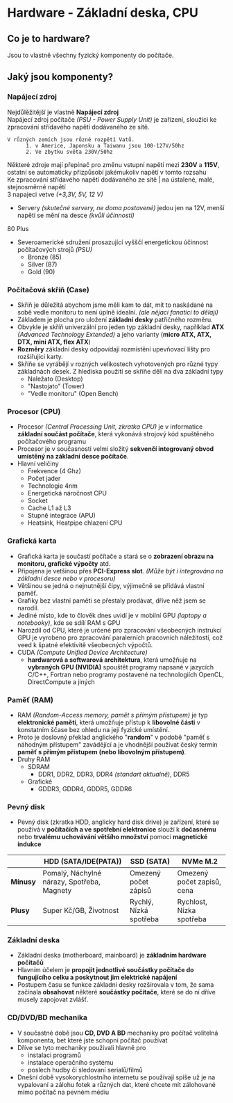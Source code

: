 # Hardware - Základní deska, CPU

## Co je to hardware?
Jsou to vlastně všechny fyzický komponenty do počítače.
## Jaký jsou komponenty?
### Napájecí zdroj
  Nejdůlěžitější je vlastně **Napájecí zdroj**\
  Napájecí zdroj počítače *(PSU - Power Supply Unit)* je zařízení, sloužíci ke zpracování střídavého napětí dodávaného ze sítě.

    V různých zemích jsou různé rozpětí Vatů.
          1. v Americe, Japonsku a Taiwanu jsou 100-127V/50hz
          2. Ve zbytku světa 230V/50hz
Některé zdroje mají přepínač pro změnu vstupní napětí mezi **230V** a **115V**, ostatní se automaticky přizpůsobí jakémukoliv napětí v tomto rozsahu\
Ke zpracování střídavého napětí dodávaného ze sítě | na ústalené, malé, stejnosměrné napětí\
3 napajeci vetve *(+3,3V, 5V, 12 V)*   
  - Servery *(skutečné servery, ne doma postavené)* jedou jen na 12V, menší napětí se mění na desce *(kvůli účinnosti)*

80 Plus
  - Severoamerické sdružení prosazující vyšščí energetickou účinnost počítačových strojů *(PSU)*
      * Bronze (85)
      * Silver (87)
      * Gold (90)

### Počítačová skříň (Case)
- Skříň je důležitá abychom jsme měli kam to dát, mít to naskádané na sobě vedle monitoru to není úplně idealní. *(ale nějací fanatici to dělají)*
- Základem je plocha pro uložení **základní desky** patřičného rozměru.
- Obvykle je skříň univerzální pro jeden typ základní desky, například **ATX** *(Advanced Technology Extended)* a jeho varianty (**micro ATX, ATX, DTX, mini ATX, flex ATX**)
- **Rozměry** základní desky odpovídají rozmístění upevňovací lišty pro rozšiřujíci karty.
- Skříňe se vyrábějí v rozných velikostech vyhotovených pro různé typy základnách desek. Z hlediska použití se skříňe dělí na dva základní typy
    * Naležato (Desktop)
    * "Nastojato" (Tower)
    * "Vedle monitoru" (Open Bench)

### Procesor (CPU)
- Procesor *(Central Processing Unit, zkratka CPU)* je v informatice **základní součást počítače**, která vykonává strojový kód spuštěného počítačového programu
- Procesor je v současnosti velmi složitý **sekvenčí integrovaný obvod umístěný na základní desce počítače**.
- Hlavní veličiny
    * Frekvence (4 Ghz)
    * Počet jader
    * Technologie 4nm
    * Energetická náročnost CPU
    * Socket
    * Cache L1 až L3
    * Stupně integrace (APU)
    * Heatsink, Heatpipe chlazení CPU

### Grafická karta
- Grafická karta je součastí počítače a stará se o **zobrazení obrazu na monitoru, grafické výpočty** atd.
- Připojena je vetšinou přes **PCI-Express slot**. *(Může být i integrována na základní desce nebo v procesoru)*
- Většinou se jedná o nejnutnější čipy, výjimečně se přidává vlastní paměť.
- Grafiky bez vlastní paměti se přestaly prodávat, dříve něž jsem se narodil.
- Jediné místo, kde to člověk dnes uvidí je v mobilní GPU *(laptopy a notebooky)*, kde se sdílí RAM s GPU
- Narozdíl od CPU, které je určené pro zpracování všeobecných instrukcí GPU je vyrobeno pro zpracování paralerních pracovních náležitostí, což veed k špatné efektivitě všeobecných výpočtů.
- CUDA *(Compute Unified Device Architecture)*
  * **hardwarová a softwarová architektura**, která umožňuje na **vybraných GPU (NVIDIA)** spouštět programy napsané v jazycích C/C++, Fortran nebo programy postavené na technologiích OpenCL, DirectCompute a jiných

### Paměť (RAM)
- RAM *(Random-Access memory, pamět s přímým přístupem)* je typ **elektronické paměti**, která umožňuje přístup k **libovolné části** v konstatním ščase bez ohledu na její fyzické umístění.
- Proto je doslovný překlad anglického "**random**" v podobě "paměť s náhodným přístupem" zavádějící a je vhodnější používat český termín **paměť s přímým přístupem (nebo libovolným přístupem)**.
- Druhy RAM
  * SDRAM
    * DDR1, DDR2, DDR3, DDR4 *(standart aktualně)*, DDR5
  * Grafické
    * GDDR3, GDDR4, GDDR5, GDDR6

### Pevný disk
- Pevný disk (zkratka HDD, anglicky hard disk drive) je zařízení, které se používá v **počítačích a ve spotřební elektronice** slouží k **dočasnému** nebo **trvalému uchovávání většího množství** pomocí **magnetické indukce**

|  | HDD (SATA/IDE(PATA))      | SSD (SATA) | NVMe M.2 |
| --- | --- | ------- | ---- |
| **Mínusy** | Pomalý, Náchylné nárazy, Spotřeba, Magnety | Omezený počet zápisů |   Omezený počet zapisů, cena |
| **Plusy** |  Super Kč/GB, Životnost | Rychlý, Nízká spotřeba | Rychlost, Nízka spotřeba |

### Základní deska
- Základní deska (motherboard, mainboard) je **základním hardware počítačů**
- Hlavním účelem je **propojit jednotlivé součástky počítače do fungujícího celku a poskytnout jim elektrické napájení**
- Postupem času se funkce základní desky rozšírovala v tom, že sama začínala **obsahovat** některé **součástky počítače**, které se do ní dříve musely zapojovat zvlášť.

### CD/DVD/BD mechanika
- V součastné době jsou **CD, DVD A BD** mechaniky pro počítač volitelná komponenta, bet které jste schopni počítač používat
- Dříve se tyto mechaniky používali hlavně pro
    * instalaci programů
    * instalace operačního systému
    * poslech hudby či sledovaní serialů/filmů
- Dnešní době vysokorychlostního internetu se používají spíše už je na vypalovaní a zálohu fotek a různých dat, které chcete mít zálohované mimo počítač na pevném médiu
